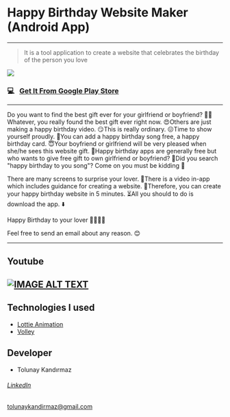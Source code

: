 # Happy Birthday Website Maker (Android App)

------------
> It is a tool application to create a website that celebrates the birthday of the person you love


![](https://img.shields.io/badge/version-1.1.3-green.svg)
### 💻 &nbsp; [Get It From Google Play Store](https://play.google.com/store/apps/details?id=com.zisantolunay.happybirthday "Get It From Google Play Store")


------------

Do you want to find the best gift ever for your girlfriend or boyfriend? 👀🎁Whatever, you really found the best gift ever right now. 😍Others are just making a happy birthday video. 😏This is really ordinary. 😖Time to show yourself proudly. 🤩You can add a happy birthday song free, a happy birthday card. 😇Your boyfriend or girlfriend will be very pleased when she/he sees this website gift. 🥳Happy birthday apps are generally free but who wants to give free gift to own girlfriend or boyfriend? 🤑Did you search "happy birthday to you song"? Come on you must be kidding 🥴

There are many screens to surprise your lover. 📱There is a video in-app which includes guidance for creating a website. 🎥Therefore, you can create your happy birthday website in 5 minutes. ⏳All you should to do is download the app. ⬇️

Happy Birthday to your lover 🎉🎊🎁🎈

Feel free to send an email about any reason. 😊





------------

## Youtube
[![IMAGE ALT TEXT](http://img.youtube.com/vi/xqAMKL0wF94/0.jpg)](http://www.youtube.com/watch?v=xqAMKL0wF94 "Video Title")
<br/>
------------

## Technologies I used
- [Lottie Animation](https://github.com/airbnb/lottie-android "Lottie Animation")
- [Volley](https://github.com/google/volley "Volley")
## Developer
- Tolunay Kandırmaz
###### [LinkedIn](https://www.linkedin.com/in/tolunay-kand%C4%B1rmaz-12a734158/ "LinkedIn")
<a href = "mailto:tolunaykandirmaz@gmail.com">tolunaykandirmaz@gmail.com</a>
